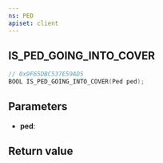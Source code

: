 ```yaml
---
ns: PED
apiset: client
---
```

## IS_PED_GOING_INTO_COVER

```c
// 0x9F65DBC537E59AD5
BOOL IS_PED_GOING_INTO_COVER(Ped ped);
```


## Parameters
* **ped**:

## Return value


